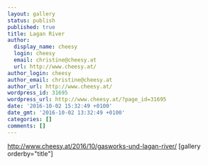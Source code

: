 ```yaml
---
layout: gallery
status: publish
published: true
title: Lagan River
author:
  display_name: cheesy
  login: cheesy
  email: christine@cheesy.at
  url: http://www.cheesy.at/
author_login: cheesy
author_email: christine@cheesy.at
author_url: http://www.cheesy.at/
wordpress_id: 31695
wordpress_url: http://www.cheesy.at/?page_id=31695
date: '2016-10-02 15:32:49 +0100'
date_gmt: '2016-10-02 13:32:49 +0100'
categories: []
comments: []
---
```

http://www.cheesy.at/2016/10/gasworks-und-lagan-river/
[gallery orderby="title"]
